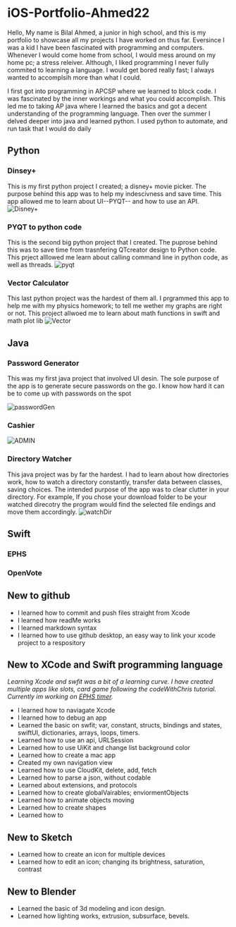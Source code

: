 # iOS-Portfolio-Ahmed22


Hello, My name is Bilal Ahmed, a junior in high school, and this is my portfolio to showcase all my projects I have worked on thus far. Eversince I was a kid I have been fascinated with programming and computers. Whenever I would come home from school, I would mess around on my home pc; a stress releiver. Although, I liked programming I never fully commited to learning a language. I would get bored really fast; I always wanted to accomplsih more than what I could. 

I first got into programming in APCSP where we learned to block code. I was fascinated by the inner workings and what you could accomplish. This led me to taking AP java where I learned the basics and got a decent understanding of the programming language. Then over the summer I delved deeper into java and learned python. I used python to automate, and run task that I would do daily


## Python
### Dinsey+
This is my first python project I created; a disney+ movie picker. The purpose behind this app was to help my indescivness and save time. This app allowed me to learn about UI--PYQT-- and how to use an API. 
![Disney+](https://user-images.githubusercontent.com/79151733/161858349-26002d6f-7a97-4ae9-8f58-a0f3a97c43a8.png)
### PYQT to python code
This is the second big python project that I created. The puprose behind this was to save time from trasnfering QTcreator design to Python code. This prject alllowed me learn about calling command line in python code, as well as threads.
![pyqt](https://user-images.githubusercontent.com/79151733/161858820-7c76994b-d38d-4ca8-b143-58048e826952.png)
### Vector Calculator
This last python project was the hardest of them all. I prgrammed this app to help me with my physics homework; to tell me wether my graphs are right or not. This project allwoed me to learn about math functions in swift and math plot lib
![Vector](https://user-images.githubusercontent.com/79151733/161859780-d06b9167-6c75-4234-946a-46664c4af375.png)

## Java
### Password Generator
This was my first java project that involved UI desin. The sole purpose of the app is to generate secure passwords on the go. I know how hard it can be to come up with passwords on the spot

![passwordGen](https://user-images.githubusercontent.com/79151733/161860099-e259cdda-467f-4f81-bd0f-6358381b9cf5.png)

### Cashier 
![ADMIN](https://user-images.githubusercontent.com/79151733/161860091-61e14152-0d15-41b1-9dfa-4474125f2948.png)
### Directory Watcher
This java project was by far the hardest. I had to learn about how directories work, how to watch a directory constantly, transfer data between classes, saving choices. The intended purpose of the app was to clear clutter in your directory. For example, If you chose your download folder to be your watched direcotry the program would find the selected file endings and move them accordingly. 
![watchDir](https://user-images.githubusercontent.com/79151733/161860107-616c25fa-264a-4916-af0c-d741e154674f.png)

## Swift
### EPHS
### OpenVote

## New to github

* I learned how to commit and push files straight from Xcode
* I learned how readMe works
* I learned markdown syntax
* I learned how to use github desktop, an easy way to link your xcode project to a respository
## New to XCode and Swift programming language
*Learning Xcode and swfit was a bit of a learning curve. I have created multiple apps like slots, card game following the codeWithChris tutorial. Currently im working on [EPHS timer](https://github.com/BillA-Dev/EPHS).*
* I learned how to naviagate Xcode
* I learned how to debug an app
* Learned the basic on swfit; var, constant, structs, bindings and states, swiftUI, dictionaries, arrays, loops, timers.
* Learned how to use an api, URLSession
* Learned how to use UiKit and change list background color
* Learned how to create a mac app
* Created my own navigation view
* Learned how to use CloudKit, delete, add, fetch
* Learned how to parse a json, without codable
* Learned about extensions, and protocols
* Learned how to create globalVairables; enviormentObjects
* Learned how to animate objects moving
* Learned how to create shapes
* Learned how to 
## New to Sketch
* Learned how to create an icon for multiple devices
* Learned how to edit an icon; changing its brightness, saturation, contrast
## New to Blender
* Learned the basic of 3d modeling and icon design. 
* Learned how lighting works, extrusion, subsurface, bevels.
